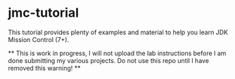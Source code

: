 # jmc-tutorial
This tutorial provides plenty of examples and material to help you learn JDK Mission Control (7+).


** This is work in progress, I will not upload the lab instructions before I am done submitting my various projects. Do not use this repo until I have removed this warning! **
